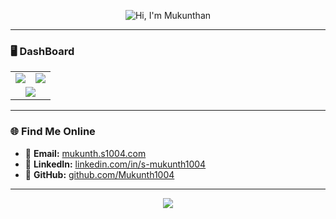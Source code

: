 <p align="center">
  <img src="https://readme-typing-svg.demolab.com?font=Fira+Code&size=20&duration=3000&pause=1000&color=8BE9FD&center=true&vCenter=true&width=600&lines=Hi%2C+I'm+Mukunthan" alt="Hi, I'm Mukunthan" />
</p>

---

### 🖥️ DashBoard

<table align="center">
  <tr>
    <td>
      <img src="https://github-readme-stats.vercel.app/api?username=Mukunth1004&show_icons=true&theme=react&bg_color=00000000&title_color=8BE9FD&icon_color=56CCF2&text_color=C2E9FF" />
    </td>
    <td>
      <img src="https://github-readme-streak-stats.herokuapp.com/?user=Mukunth1004&theme=react&background=00000000&ring=8BE9FD&fire=56CCF2&currStreakLabel=C2E9FF" />
    </td>
  </tr>
  <tr>
    <td colspan="2" align="center">
      <img src="https://github-profile-summary-cards.vercel.app/api/cards/profile-details?username=Mukunth1004&theme=github_dark" />
    </td>
  </tr>
</table>

---

### 🌐 Find Me Online

- 📧 **Email:** [mukunth.s1004.com](mailto:mukunth.s1004.com)  
- 🔗 **LinkedIn:** [linkedin.com/in/s-mukunth1004](https://www.linkedin.com/in/s-mukunth1004)  
- 🐙 **GitHub:** [github.com/Mukunth1004](https://github.com/Mukunth1004)

---

<p align="center">
  <img src="https://capsule-render.vercel.app/api?type=waving&color=8BE9FD,56CCF2&height=80&section=footer" />
</p>

